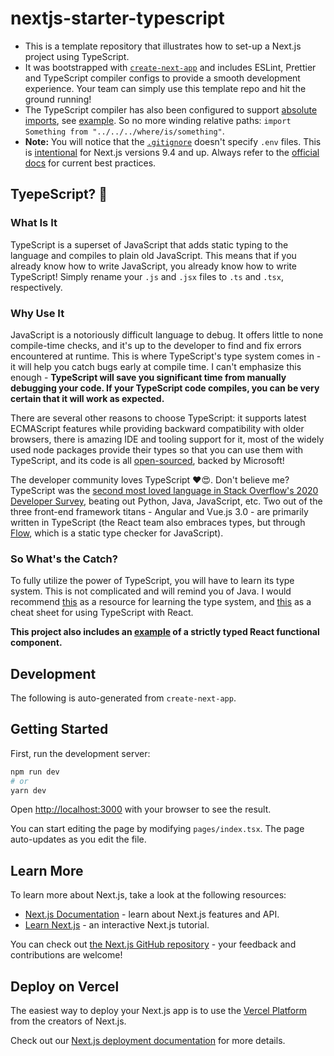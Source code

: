 # nextjs-starter-typescript

- This is a template repository that illustrates how to set-up a Next.js project using TypeScript.
- It was bootstrapped with [`create-next-app`](https://github.com/vercel/next.js/tree/canary/packages/create-next-app) and includes ESLint, Prettier and TypeScript compiler configs to provide a smooth development experience. Your team can simply use this template repo and hit the ground running!
- The TypeScript compiler has also been configured to support [absolute imports](https://nextjs.org/docs/advanced-features/module-path-aliases), see [example](pages/index.tsx#L5). So no more winding relative paths: `import Something from "../../../where/is/something"`.
- **Note:** You will notice that the [`.gitignore`](.gitignore) doesn't specify `.env` files. This is [intentional](https://nextjs.org/docs/basic-features/environment-variables) for Next.js versions 9.4 and up. Always refer to the [official docs](https://nextjs.org/docs/) for current best practices.

## TyepeScript? 🤔

### What Is It

TypeScript is a superset of JavaScript that adds static typing to the language and compiles to plain old JavaScript. This means that if you already know how to write JavaScript, you already know how to write TypeScript! Simply rename your `.js` and `.jsx` files to `.ts` and `.tsx`, respectively.

### Why Use It

JavaScript is a notoriously difficult language to debug. It offers little to none compile-time checks, and it's up to the developer to find and fix errors encountered at runtime. This is where TypeScript's type system comes in - it will help you catch bugs early at compile time. I can't emphasize this enough - **TypeScript will save you significant time from manually debugging your code. If your TypeScript code compiles, you can be very certain that it will work as expected.**

There are several other reasons to choose TypeScript: it supports latest ECMAScript features while providing backward compatibility with older browsers, there is amazing IDE and tooling support for it, most of the widely used node packages provide their types so that you can use them with TypeScript, and its code is all [open-sourced](https://github.com/microsoft/TypeScript), backed by Microsoft!

The developer community loves TypeScript ♥️😍. Don't believe me? TypeScript was the [second most loved language in Stack Overflow's 2020 Developer Survey](https://insights.stackoverflow.com/survey/2020#technology-most-loved-dreaded-and-wanted-languages-loved), beating out Python, Java, JavaScript, etc. Two out of the three front-end framework titans - Angular and Vue.js 3.0 - are primarily written in TypeScript (the React team also embraces types, but through [Flow](https://flow.org), which is a static type checker for JavaScript).

### So What's the Catch?

To fully utilize the power of TypeScript, you will have to learn its type system. This is not complicated and will remind you of Java. I would recommend [this](https://learnxinyminutes.com/docs/typescript/) as a resource for learning the type system, and [this](https://github.com/typescript-cheatsheets/react-typescript-cheatsheet/blob/master/README.md#section-2-getting-started) as a cheat sheet for using TypeScript with React.

**This project also includes an [example](components/MyDummyComponent.tsx) of a strictly typed React functional component.**

## Development

The following is auto-generated from `create-next-app`.

## Getting Started

First, run the development server:

```bash
npm run dev
# or
yarn dev
```

Open [http://localhost:3000](http://localhost:3000) with your browser to see the result.

You can start editing the page by modifying `pages/index.tsx`. The page auto-updates as you edit the file.

## Learn More

To learn more about Next.js, take a look at the following resources:

- [Next.js Documentation](https://nextjs.org/docs) - learn about Next.js features and API.
- [Learn Next.js](https://nextjs.org/learn) - an interactive Next.js tutorial.

You can check out [the Next.js GitHub repository](https://github.com/vercel/next.js/) - your feedback and contributions are welcome!

## Deploy on Vercel

The easiest way to deploy your Next.js app is to use the [Vercel Platform](https://vercel.com/import?utm_medium=default-template&filter=next.js&utm_source=create-next-app&utm_campaign=create-next-app-readme) from the creators of Next.js.

Check out our [Next.js deployment documentation](https://nextjs.org/docs/deployment) for more details.
